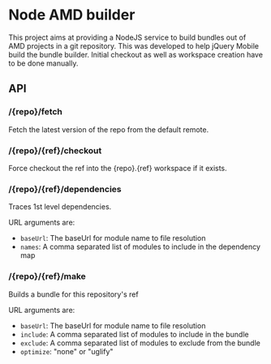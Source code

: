 # Node AMD builder

This project aims at providing a NodeJS service to build bundles out of AMD projects in a git repository. This was developed to help jQuery Mobile build the bundle builder.
Initial checkout as well as workspace creation have to be done manually.

## API

### /{repo}/fetch

Fetch the latest version of the repo from the default remote.

### /{repo}/{ref}/checkout
Force checkout the ref into the {repo}.{ref} workspace if it exists.

### /{repo}/{ref}/dependencies
Traces 1st level dependencies.

URL arguments are:

 - ```baseUrl```: The baseUrl for module name to file resolution
 - ```names```: A comma separated list of modules to include in the dependency map

### /{repo}/{ref}/make

Builds a bundle for this repository's ref

URL arguments are:

 - ```baseUrl```: The baseUrl for module name to file resolution
 - ```include```: A comma separated list of modules to include in the bundle
 - ```exclude```: A comma separated list of modules to exclude from the bundle
 - ```optimize```: "none" or "uglify"
